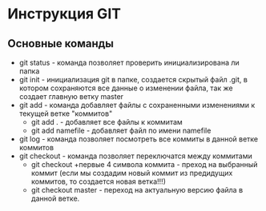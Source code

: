 # Инструкция GIT #
## Основные команды ##
 * git status - команда позволяет проверить инициализирована ли папка 
 * git init - инициализация git в папке, создается скрытый файл .git, в котором сохраняются все данные о изменении файла, так же создает главную ветку master
 * git add - команда добавляет файлы с сохраненными изменениями к текущей ветке "коммитов" 
    - git add . - добавляет все файлы к коммитам
    - git add namefile - добавляет файл по имени namefile
* git log - команда позволяет посмотреть все коммиты в данной ветке коммитов 
* git checkout - команда позволяет переключатся между коммитами
    - git checkout +первые 4 символа коммита - преход на выбранный коммит (если мы создадим новый коммит из предидущих коммитов, то создается новая ветка!!!)
    - git checkout master - переход на актуальную версию файла в данной ветке.
